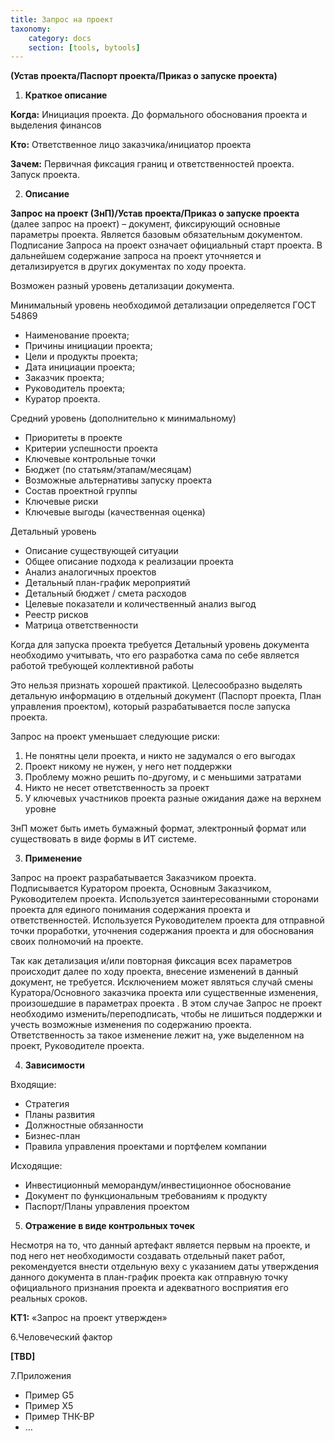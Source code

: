 ```yaml
---
title: Запрос на проект
taxonomy:
    category: docs
    section: [tools, bytools]
---
```


**(Устав проекта/Паспорт проекта/Приказ о запуске проекта)**

1. **Краткое описание**

**Когда:** Инициация проекта. До формального обоснования проекта и выделения финансов

**Кто:** Ответственное лицо заказчика/инициатор проекта

**Зачем:** Первичная фиксация границ и ответственностей проекта. Запуск проекта.

2. **Описание**

**Запрос на проект (ЗнП)/Устав проекта/Приказ о запуске проекта** (далее запрос на проект) – документ, фиксирующий основные параметры проекта. Является базовым обязательным документом. Подписание Запроса на проект означает официальный старт проекта. В дальнейшем содержание запроса на проект уточняется и детализируется в других документах по ходу проекта.

Возможен разный уровень детализации документа.

Минимальный уровень необходимой детализации определяется ГОСТ 54869

- Наименование проекта;
- Причины инициации проекта;
- Цели и продукты проекта;
- Дата инициации проекта;
- Заказчик проекта;
- Руководитель проекта;
- Куратор проекта.

Средний уровень (дополнительно к минимальному)

- Приоритеты в проекте
- Критерии успешности проекта
- Ключевые контрольные точки
- Бюджет (по статьям/этапам/месяцам)
- Возможные альтернативы запуску проекта
- Состав проектной группы
- Ключевые риски
- Ключевые выгоды (качественная оценка)

Детальный уровень

- Описание существующей ситуации
- Общее описание подхода к реализации проекта
- Анализ аналогичных проектов
- Детальный план-график мероприятий
- Детальный бюджет / смета расходов
- Целевые показатели и количественный анализ выгод
- Реестр рисков
- Матрица ответственности

Когда для запуска проекта требуется Детальный уровень документа необходимо учитывать, что его разработка сама по себе является работой требующей коллективной работы

Это нельзя признать хорошей практикой. Целесообразно выделять детальную информацию в отдельный документ (Паспорт проекта, План управления проектом), который разрабатывается после запуска проекта.

Запрос на проект уменьшает следующие риски:

1. Не понятны цели проекта, и никто не задумался о его выгодах
2. Проект никому не нужен, у него нет поддержки
3. Проблему можно решить по-другому, и с меньшими затратами
4. Никто не несет ответственность за проект
5. У ключевых участников проекта разные ожидания даже на верхнем уровне

ЗнП может быть иметь бумажный формат, электронный формат или существовать в виде формы в ИТ системе.

3. **Применение**

Запрос на проект разрабатывается Заказчиком проекта. Подписывается Куратором проекта, Основным Заказчиком, Руководителем проекта. Используется заинтересованными сторонами проекта для единого понимания содержания проекта и ответственностей. Используется Руководителем проекта для отправной точки проработки, уточнения содержания проекта и для обоснования своих полномочий на проекте.

Так как детализация и/или повторная фиксация всех параметров происходит далее по ходу проекта, внесение изменений в данный документ, не требуется. Исключением может являться случай смены Куратора/Основного заказчика проекта или существенные изменения, произошедшие в параметрах проекта . В этом случае Запрос не проект необходимо изменить/переподписать, чтобы не лишиться поддержки и учесть возможные изменения по содержанию проекта. Ответственность за такое изменение лежит на, уже выделенном на проект, Руководителе проекта.

4. **Зависимости**

Входящие:

- Стратегия
- Планы развития
- Должностные обязанности
- Бизнес-план
- Правила управления проектами и портфелем компании

Исходящие:

- Инвестиционный меморандум/инвестиционное обоснование
- Документ по функциональным требованиям к продукту
- Паспорт/Планы управления проектом

5. **Отражение в виде контрольных точек**

Несмотря на то, что данный артефакт является первым на проекте, и под него нет необходимости создавать отдельный пакет работ, рекомендуется внести отдельную веху с указанием даты утверждения данного документа в план-график проекта как отправную точку официального признания проекта и адекватного восприятия его реальных сроков.

**КТ1:** «Запрос на проект утвержден»

6.Человеческий фактор

**[TBD]**

7.Приложения

- Пример G5
- Пример X5
- Пример ТНК-ВР
- …